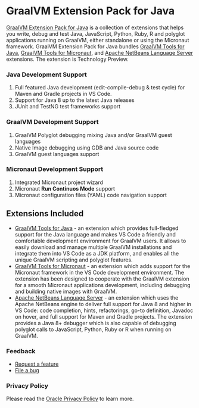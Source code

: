 # GraalVM Extension Pack for Java

[GraalVM Extension Pack for Java](https://marketplace.visualstudio.com/items?itemName=oracle-labs-graalvm.graalvm-pack) is a collection of extensions that helps you write, debug and test Java, JavaScript, Python, Ruby, R and polyglot applications running on GraalVM, either standalone or using the Micronaut framework.
GraalVM Extension Pack for Java bundles [GraalVM Tools for Java](https://marketplace.visualstudio.com/items?itemName=oracle-labs-graalvm.graalvm), [GraalVM Tools for Micronaut](https://marketplace.visualstudio.com/items?itemName=oracle-labs-graalvm.micronaut), and [Apache NetBeans Language Server](https://marketplace.visualstudio.com/items?itemName=asf.apache-netbeans-java) extensions.
The extension is Technology Preview.

### Java Development Support
1. Full featured Java development (edit-compile-debug & test cycle) for Maven and Gradle projects in VS Code.
2. Support for Java 8 up to the latest Java releases
3. JUnit and TestNG test frameworks support

### GraalVM Development Support
1. GraalVM Polyglot debugging mixing Java and/or GraalVM guest languages
2. Native Image debugging using GDB and Java source code
3. GraalVM guest languages support

### Micronaut Development Support
1. Integrated Micronaut project wizard
2. Micronaut __Run Continuos Mode__ support
3. Micronaut configuration files (YAML) code navigation support

## Extensions Included

* [GraalVM Tools for Java](https://marketplace.visualstudio.com/items?itemName=oracle-labs-graalvm.graalvm) - an extension which provides full-fledged support for the Java language and makes VS Code a friendly and comfortable development environment for GraalVM users. It allows to easily download and manage multiple GraalVM installations and integrate them into VS Code as a JDK platform, and enables all the unique GraalVM scripting and polyglot features.
* [GraalVM Tools for Micronaut](https://marketplace.visualstudio.com/items?itemName=oracle-labs-graalvm.micronaut) - an extension which adds support for the Micronaut framework in the VS Code development environment. The extension has been designed to cooperate with the GraalVM extension for a smooth Micronaut applications development, including debugging and building native images with GraalVM.
* [Apache NetBeans Language Server](https://marketplace.visualstudio.com/items?itemName=asf.apache-netbeans-java) - an extension which uses the Apache NetBeans engine to deliver full support for Java 8 and higher in VS Code: code completion, hints, refactorings, go-to definition, Javadoc on hover, and full support for Maven and Gradle projects. The extension provides a Java 8+ debugger which is also capable of debugging polyglot calls to JavaScript, Python, Ruby or R when running on GraalVM.

### Feedback

* [Request a feature](https://github.com/graalvm/vscode-extensions/issues/new?labels=enhancement)
* [File a bug](https://github.com/graalvm/vscode-extensions/issues/new?labels=bug)

### Privacy Policy

Please read the [Oracle Privacy Policy](https://www.oracle.com/legal/privacy/privacy-policy.html) to learn more.
